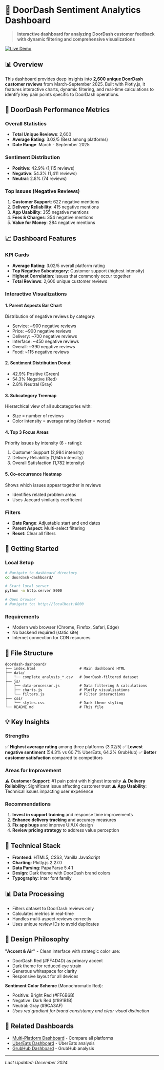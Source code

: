 # 🚗 DoorDash Sentiment Analytics Dashboard

> **Interactive dashboard for analyzing DoorDash customer feedback with dynamic filtering and comprehensive visualizations**

[![Live Demo](https://img.shields.io/badge/Live%20Demo-View%20Dashboard-FF3008?style=for-the-badge)](https://anudeepreddynarala.github.io/aspect-based-sentiment-analysis/doordash-dashboard/)

## 📊 Overview

This dashboard provides deep insights into **2,600 unique DoorDash customer reviews** from March-September 2025. Built with Plotly.js, it features interactive charts, dynamic filtering, and real-time calculations to identify key pain points specific to DoorDash operations.

## 🎯 DoorDash Performance Metrics

### Overall Statistics
- **Total Unique Reviews**: 2,600
- **Average Rating**: 3.02/5 (Best among platforms)
- **Date Range**: March - September 2025

### Sentiment Distribution
- **Positive**: 42.9% (1,115 reviews)
- **Negative**: 54.3% (1,411 reviews)
- **Neutral**: 2.8% (74 reviews)

### Top Issues (Negative Reviews)
1. **Customer Support**: 622 negative mentions
2. **Delivery Reliability**: 415 negative mentions
3. **App Usability**: 355 negative mentions
4. **Fees & Charges**: 354 negative mentions
5. **Value for Money**: 284 negative mentions

## 📈 Dashboard Features

### KPI Cards
- **Average Rating**: 3.02/5 overall platform rating
- **Top Negative Subcategory**: Customer support (highest intensity)
- **Highest Correlation**: Issues that commonly occur together
- **Total Reviews**: 2,600 unique customer reviews

### Interactive Visualizations

#### 1. Parent Aspects Bar Chart
Distribution of negative reviews by category:
- Service: ~900 negative reviews
- Price: ~900 negative reviews
- Delivery: ~700 negative reviews
- Interface: ~450 negative reviews
- Overall: ~390 negative reviews
- Food: ~115 negative reviews

#### 2. Sentiment Distribution Donut
- 42.9% Positive (Green)
- 54.3% Negative (Red)
- 2.8% Neutral (Gray)

#### 3. Subcategory Treemap
Hierarchical view of all subcategories with:
- Size = number of reviews
- Color intensity = average rating (darker = worse)

#### 4. Top 3 Focus Areas
Priority issues by intensity (6 - rating):
1. Customer Support (2,984 intensity)
2. Delivery Reliability (1,945 intensity)
3. Overall Satisfaction (1,782 intensity)

#### 5. Co-occurrence Heatmap
Shows which issues appear together in reviews
- Identifies related problem areas
- Uses Jaccard similarity coefficient

### Filters
- **Date Range**: Adjustable start and end dates
- **Parent Aspect**: Multi-select filtering
- **Reset**: Clear all filters

## 🚀 Getting Started

### Local Setup
```bash
# Navigate to dashboard directory
cd doordash-dashboard/

# Start local server
python -m http.server 8000

# Open browser
# Navigate to: http://localhost:8000
```

### Requirements
- Modern web browser (Chrome, Firefox, Safari, Edge)
- No backend required (static site)
- Internet connection for CDN resources

## 📁 File Structure
```
doordash-dashboard/
├── index.html                    # Main dashboard HTML
├── data/
│   └── complete_analysis_*.csv   # DoorDash-filtered dataset
├── js/
│   ├── data-processor.js         # Data filtering & calculations
│   ├── charts.js                 # Plotly visualizations
│   └── filters.js                # Filter interactions
├── css/
│   └── styles.css                # Dark theme styling
└── README.md                     # This file
```

## 💡 Key Insights

### Strengths
✅ **Highest average rating** among three platforms (3.02/5)
✅ **Lowest negative sentiment** (54.3% vs 60.7% UberEats, 64.2% GrubHub)
✅ **Better customer satisfaction** compared to competitors

### Areas for Improvement
⚠️ **Customer Support**: #1 pain point with highest intensity
⚠️ **Delivery Reliability**: Significant issue affecting customer trust
⚠️ **App Usability**: Technical issues impacting user experience

### Recommendations
1. **Invest in support training** and response time improvements
2. **Enhance delivery tracking** and accuracy measures
3. **Fix app bugs** and improve UI/UX design
4. **Review pricing strategy** to address value perception

## 🔧 Technical Stack
- **Frontend**: HTML5, CSS3, Vanilla JavaScript
- **Charting**: Plotly.js 2.27.0
- **Data Parsing**: PapaParse 5.4.1
- **Design**: Dark theme with DoorDash brand colors
- **Typography**: Inter font family

## 📊 Data Processing
- Filters dataset to DoorDash reviews only
- Calculates metrics in real-time
- Handles multi-aspect reviews correctly
- Uses unique review IDs to avoid duplicates

## 🎨 Design Philosophy
**"Accent & Air"** - Clean interface with strategic color use:
- DoorDash Red (#FF4D4D) as primary accent
- Dark theme for reduced eye strain
- Generous whitespace for clarity
- Responsive layout for all devices

**Sentiment Color Scheme** (Monochromatic Red):
- Positive: Bright Red (#FF6B6B)
- Negative: Dark Red (#991B1B)
- Neutral: Gray (#9CA3AF)
- *Uses red gradient for brand consistency and clear visual distinction*

## 🔗 Related Dashboards
- [Multi-Platform Dashboard](../dashboard-aggregator/) - Compare all platforms
- [UberEats Dashboard](../dashboard-ubereats/) - UberEats analysis
- [GrubHub Dashboard](../dashboard-grubhub/) - GrubHub analysis

---
*Last Updated: December 2024*